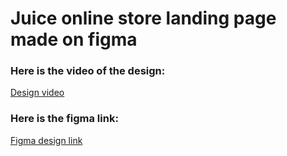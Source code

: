 <h1>Juice online store landing page made on figma</h1>
<h3>Here is the video of the design:</h3>
<a href="https://drive.google.com/file/d/1SLz65kbD2zn5YC9U4HaEcJFhZRk40Jhl/view?usp=sharing">Design video</a>
<h3>Here is the figma link:</h3>
<a href="https://www.figma.com/design/eajyELji6BEJWwLOtewRPN/Untitled?node-id=56-2&t=8gIXxzMBFWKnvtkk-1">Figma design link</a>
